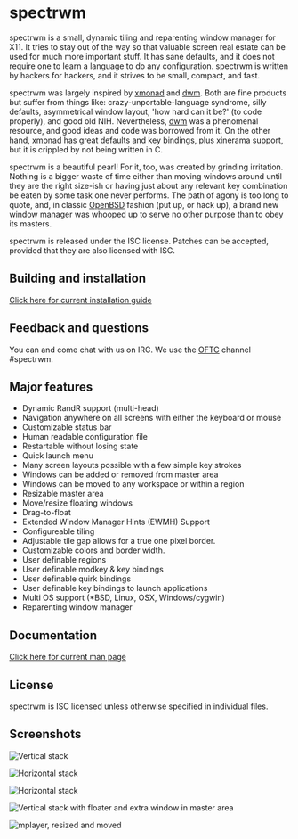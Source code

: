 spectrwm
========

spectrwm is a small, dynamic tiling and reparenting window manager for X11. It
tries to stay out of the way so that valuable screen real estate can be used
for much more important stuff. It has sane defaults, and it does not require one to
learn a language to do any configuration. spectrwm is written by hackers for hackers,
and it strives to be small, compact, and fast.

spectrwm was largely inspired by [xmonad](http://xmonad.org) and
[dwm](http://dwm.suckless.org). Both are fine products but suffer from things
like: crazy-unportable-language syndrome, silly defaults, asymmetrical window
layout, 'how hard can it be?' (to code properly), and good old NIH.  Nevertheless,
[dwm](http://dwm.suckless.org) was a phenomenal resource, and good ideas
and code was borrowed from it. On the other hand, [xmonad](http://xmonad.org)
has great defaults and key bindings, plus xinerama support, but it is crippled by not
being written in C.

spectrwm is a beautiful pearl! For it, too, was created by grinding irritation.
Nothing is a bigger waste of time either than moving windows around until they are the
right size-ish or having just about any relevant key combination be eaten
by some task one never performs. The path of agony is too long to quote, and, in
classic [OpenBSD](http://www.openbsd.org) fashion (put up, or hack up), a
brand new window manager was whooped up to serve no other purpose than to obey
its masters. 

spectrwm is released under the ISC license. Patches can be accepted, provided that they are also licensed with ISC.

## Building and installation
[Click here for current installation guide](https://github.com/conformal/spectrwm/wiki/Installation)

## Feedback and questions
You can and come chat with us on IRC. We use the [OFTC](https://www.oftc.net)
channel #spectrwm.

## Major features
* Dynamic RandR support (multi-head)
* Navigation anywhere on all screens with either the keyboard or mouse
* Customizable status bar
* Human readable configuration file
* Restartable without losing state
* Quick launch menu
* Many screen layouts possible with a few simple key strokes
* Windows can be added or removed from master area
* Windows can be moved to any workspace or within a region
* Resizable master area
* Move/resize floating windows
* Drag-to-float
* Extended Window Manager Hints (EWMH) Support
* Configureable tiling
* Adjustable tile gap allows for a true one pixel border.
* Customizable colors and border width.
* User definable regions
* User definable modkey & key bindings
* User definable quirk bindings
* User definable key bindings to launch applications
* Multi OS support (*BSD, Linux, OSX, Windows/cygwin) 
* Reparenting window manager

## Documentation
[Click here for current man page](https://htmlpreview.github.io/?https://github.com/conformal/spectrwm/blob/master/spectrwm.html)

## License

spectrwm is ISC licensed unless otherwise specified in individual files.

## Screenshots
![Vertical stack](https://github.com/conformal/spectrwm/wiki/Scrotwm1.png)

![Horizontal stack](https://github.com/conformal/spectrwm/wiki/Scrotwm2.png)

![Horizontal stack](https://github.com/conformal/spectrwm/wiki/Scrotwm3.png)

![Vertical stack with floater and extra window in master area](https://github.com/conformal/spectrwm/wiki/Scrotwm4.png)

![mplayer, resized and moved](https://github.com/conformal/spectrwm/wiki/Scrotwm5.png)
